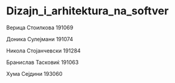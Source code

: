 # Dizajn_i_arhitektura_na_softver

Верица Стоилкова 191069

Доника Сулејмани 191074

Никола Стојанчевски 191284

Бранислав Тасковиќ 191063

Хума Сејдини 193060
